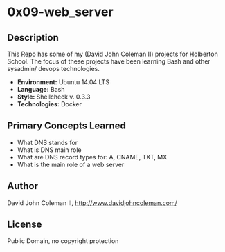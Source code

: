 # 0x09-web_server

## Description

This Repo has some of my (David John Coleman II) projects for Holberton School.
The focus of these projects have been learning Bash and other sysadmin/ devops
technologies.

* __Environment:__ Ubuntu 14.04 LTS
* __Language:__ Bash
* __Style:__ Shellcheck v. 0.3.3
* __Technologies:__ Docker

## Primary Concepts Learned

* What DNS stands for
* What is DNS main role
* What are DNS record types for: A, CNAME, TXT, MX
* What is the main role of a web server

## Author

David John Coleman II, http://www.davidjohncoleman.com/

## License

Public Domain, no copyright protection
